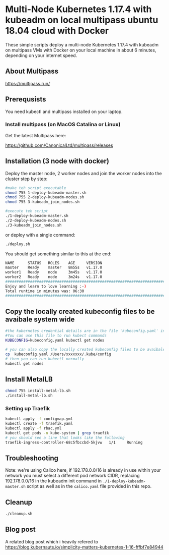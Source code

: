 # Multi-Node Kubernetes 1.17.4 with kubeadm on local multipass ubuntu 18.04 cloud with Docker

These simple scripts deploy a multi-node Kubernetes 1.17.4 with kubeadm on multipass VMs with Docker on your local machine in about 6 minutes, depending on your internet speed.

## About Multipass

https://multipass.run/

## Prerequsists

You need kubectl and multipass installed on your laptop.

### Install multipass (on MacOS Catalina or Linux)

Get the latest Multipass here:

https://github.com/CanonicalLtd/multipass/releases

## Installation (3 node with docker)

Deploy the master node, 2 worker nodes and join the worker nodes into the cluster step by step:

```bash
#make teh script executable 
chmod 755 1-deploy-kubeadm-master.sh
chmod 755 2-deploy-kubeadm-nodes.sh
chmod 755 3-kubeadm_join_nodes.sh

#execute teh script
./1-deploy-kubeadm-master.sh
./2-deploy-kubeadm-nodes.sh
./3-kubeadm_join_nodes.sh
```

or deploy with a single command:

```bash
./deploy.sh
```

You should get something similar to this at the end:

```bash
NAME      STATUS   ROLES    AGE     VERSION
master    Ready    master   8m55s   v1.17.0
worker1   Ready    node     3m45s   v1.17.0
worker2   Ready    node     3m24s   v1.17.0
############################################################################
Enjoy and learn to love learning :-)
Total runtime in minutes was: 06:30
############################################################################
```

## Copy the locally created kubeconfig files to be avaibale system wide

```bash
#the kubernetes credential details are in the file 'kubeconfig.yaml' in the local folder.
#You can use this file to run kubect commands 
KUBECONFIG=kubeconfig.yaml kubectl get nodes

# you can also copy the locally created kubeconfig files to be avaibale as a default context system wide
cp  kubeconfig.yaml /Users/xxxxxxx/.kube/config
# then you can run kubectl normally
kubectl get nodes
```

## Install MetalLB

```bash
chmod 755 install-metal-lb.sh
./install-metal-lb.sh
```

### Setting up Traefik

```bash
kubectl apply -f configmap.yml
kubectl create -f traefik.yaml
kubectl apply -f rbac.yml
kubectl get pods -n kube-system | grep traefik
# you should see a line that looks like the following
traefik-ingress-controller-68c5fbccbd-5kjvw   1/1     Running
```

## Troubleshooting

Note: we're using Calico here, if 192.178.0.0/16 is already in use within your network you must select a different pod network CIDR, replacing 192.178.0.0/16 in the kubeadm init command in `./1-deploy-kubeadm-master.sh` script as well as in the `calico.yaml` file provided in this repo.

## Cleanup

```bash
./cleanup.sh
```

## Blog post

A related blog post which i heavily refered to
https://blog.kubernauts.io/simplicity-matters-kubernetes-1-16-fffbf7e84944




